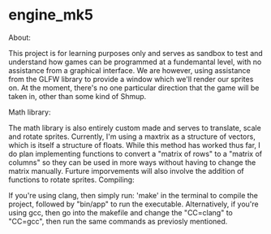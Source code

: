 # engine_mk5

About:

This project is for learning purposes only and serves as sandbox to test and understand how games can be programmed at a fundemantal level, with no assistance from a graphical interface.
We are however, using assistance from the GLFW library to provide a window which we'll render our sprites on.
At the moment, there's no one particular direction that the game will be taken in, other than some kind of Shmup.

Math library:

The math library is also entirely custom made and serves to translate, scale and rotate sprites. Currently, I'm using a maxtrix as a structure of vectors, which is itself a structure of floats. While this method has worked thus far, I do plan implementing functions to convert a "matrix of rows" to a "matrix of columns" so they can be used in more ways without having to change the matrix manually. Furture imporvements will also involve the addition of functions to rotate sprites.
Compiling:

If you're using clang, then simply run: 'make' in the terminal to compile the project, followed by "bin/app" to run the executable. Alternatively, if you're using gcc, then go into the makefile and change the "CC=clang" to "CC=gcc", then run the same commands as previosly mentioned.
